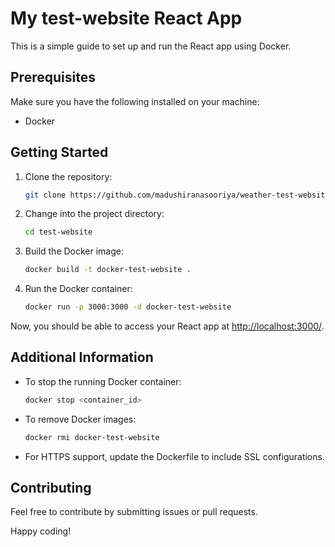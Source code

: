 # My test-website React App

This is a simple guide to set up and run the React app using Docker.

## Prerequisites

Make sure you have the following installed on your machine:
- Docker

## Getting Started

1. Clone the repository:

    ```bash
    git clone https://github.com/madushiranasooriya/weather-test-website.git
    ```

2. Change into the project directory:

    ```bash
    cd test-website
    ```

3. Build the Docker image:

    ```bash
    docker build -t docker-test-website .
    ```

4. Run the Docker container:

    ```bash
    docker run -p 3000:3000 -d docker-test-website
    ```

Now, you should be able to access your React app at [http://localhost:3000/](http://localhost:3000/).

## Additional Information

- To stop the running Docker container:

    ```bash
    docker stop <container_id>
    ```

- To remove Docker images:

    ```bash
    docker rmi docker-test-website
    ```

- For HTTPS support, update the Dockerfile to include SSL configurations.

## Contributing

Feel free to contribute by submitting issues or pull requests.

Happy coding!